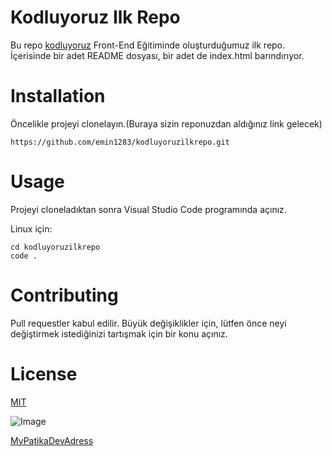 # Kodluyoruz Ilk Repo
Bu repo [kodluyoruz](https://www.kodluyoruz.org/) Front-End Eğitiminde oluşturduğumuz ilk repo. İçerisinde bir adet README dosyası, bir adet de index.html barındırıyor.
# Installation 
Öncelikle projeyi clonelayın.(Buraya sizin reponuzdan aldığınız link gelecek)
```
https://github.com/emin1283/kodluyoruzilkrepo.git
```
# Usage 
Projeyi cloneladıktan sonra Visual Studio Code programında açınız.

Linux için:
```
cd kodluyoruzilkrepo
code .
```
# Contributing
Pull requestler kabul edilir. Büyük değişiklikler için, lütfen önce neyi değiştirmek istediğinizi tartışmak için bir konu açınız.
# License
[MIT](https://choosealicense.com/licenses/mit/)

![Image](![](https://file%2B.vscode-resource.vscode-cdn.net/c%3A/Users/emin/OneDrive/Masa%C3%BCst%C3%BC/kodluyoruzilkrepo/Ekran%20g%C3%B6r%C3%BCnt%C3%BCs%C3%BC%202022-07-12%20004953.png?version%3D1657576763631))

[MyPatikaDevAdress](https://app.patika.dev/emnn)
